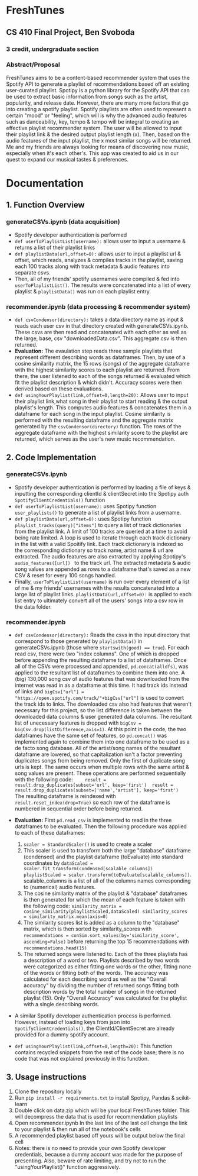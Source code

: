 # FreshTunes
## CS 410 Final Project, Ben Svoboda
### 3 credit, undergraduate section

### Abstract/Proposal
FreshTunes aims to be a content-based recommender system that uses the Spotify API to generate a playlist of recommendations based off an existing user-curated playlist. Spotipy is a python library for the Spotify API that can be used to extract basic information from songs such as the artist, popularity, and release date. However, there are many more factors that go into creating a spotify playlist. Spotify playlists are often used to represent a certain "mood" or "feeling", which will is why the advanced audio features such as danceability, key, tempo & tempo will be integral to creating an effective playlist recommender system. The user will be allowed to input their playlist link & the desired output playlist length (x). Then, based on the audio features of the input playlist, the x most similar songs will be returned. Me and my friends are always looking for means of discovering  new music, especially when it's each other's. This app was created to aid us in our quest to expand our musical tastes & preferences.  


# Documentation
## 1. Function Overview
### generateCSVs.ipynb (data acquisition)
- Spotify developer authentication is performed
- ```def userToPlaylistList(username):``` allows user to input a username & returns a list of their playlist links
- ```def playlistData(url,offset=0):``` allows user to input a playlist url & offset, which reads, analyzes & compiles tracks  in the playlist, saving each 100 tracks along with track metadata & audio features into separate csvs.
- Then, all of my friends' spotify usernames were compiled & fed into ```userToPlaylistList()```. The results were concatenated into a list of every playlist & ```playlistData()``` was run on each playlist entry.
### recommender.ipynb (data processing & recommender system)
- ```def csvCondensor(directory):``` takes a data directory name as input & reads each user csv in that directory created with generateCSVs.ipynb. These csvs are then read and concatenated with each other as well as the large, base, csv "downloadedData.csv". This aggregate csv is then returned.
- **Evaluation:** The evaulation step reads three sample playlists that represent different describing words as dataframes. Then, by use of a cosine similarity matrix, the 15 rows (songs) of the aggregate dataframe with the highest similarity scores to each playlist are returned. From there, the user listened to each of the songs returned & evaluated which fit the playlist description & which didn't. Accuracy scores were then derived based on these evaluations.
- ```def usingYourPlaylist(link,offset=0,length=20):``` Allows user to input their playlist link,what song in their playlist to start reading & the output playlist's length. This computes audio features & concatenates them in a dataframe for each song in the input playlist. Cosine similarity is performed with the resulting dataframe and the aggregate matrix generated by the ```csvCondensor(directory)``` function. The rows of the aggregate dataframe with the highest similarity score to the playlist are returned, which serves as the user's new music recommendation.
## 2. Code Implementation
### generateCSVs.ipynb
- Spotify developer authentication is performed by loading a file of keys & inputting the corresponding clientId & clientSecret into the Spotipy auth ```SpotifyClientCredentials()``` function
- ```def userToPlaylistList(username):``` uses Spotipy function ```user_playlists()``` to generate a list of playlist links from a username.
- ```def playlistData(url,offset=0):``` uses Spotipy function ```playlist_tracks(query)["items"]``` to query a list of track dictionaries from the playlist link. A limit of 100 tracks are queried at a time to avoid being rate limited. A loop is used to iterate through each track dictionary in the list with a valid Spoitify link. Each track dictionary is indexed so the corresponding dictionary so track name, artist name & url are extracted. The audio features are also extracted by applying Spotipy's ```audio_features([url]) ``` to the track url. The extracted metadata & audio song values are appended as rows to a dataframe that's saved as a new CSV & reset for every 100 songs handled.
- Finally, ```userToPlaylistList(username)``` is run over every element of a list of me & my friends' usernames with the results concatenated into a large list of playlist links.  ```playlistData(url,offset=0):``` is applied to each list entry to ultimately convert all of the users' songs into a csv row in the data folder.
### recommender.ipynb 
- ```def csvCondensor(directory):``` Reads the csvs in the input directory that correspond to those generated by ```playlistData()``` in generateCSVs.ipynb (those where ```startswith(good) == true```). For each read csv, there were two "index columns". One of which is dropped before appending the resulting dataframe to a list of dataframes. Once all of the CSVs were processed and appended, ```pd.concat(alldfs)```, was applied to the resultant list of dataframes to combine them into one. A (big) 130,000 song csv of audio features that was downloaded from the internet was read in as a dataframe at this time. It had track ids instead of links and ```bigCsv["url"] = "https://open.spotify.com/track/"+bigCsv["url"]``` is used to convert the track ids to links. The downloaded csv also had features that weren't necessary for this project, so the list difference is taken between the downloaded data columns & user generated data columns. The resultant list of unecessary features is dropped with ```bigCsv = bigCsv.drop(listDifference,axis=1)```. At this point in the code, the two dataframes have the same set of features, so ```pd.concat()``` was implemented again to combine them into one dataframe to be used as a de facto song database. All of the artist/song names of the resultant dataframe are lowered, so that capitalization isn't a factor preventing duplicates songs from being removed. Only the first of duplicate song urls is kept. The same occurs when multiple rows with the same artist & song values are present. These operations are performed sequentially with the following code: ```    result = result.drop_duplicates(subset='url', keep='first') 
   result = result.drop_duplicates(subset=['name','artist'], keep='first')```  
   The resulting dataframe is reindexed with ```result.reset_index(drop=True)``` so each row of the dataframe is numbered in sequential order before being returned.


- **Evaluation:** First ```pd.read_csv``` is implemented to read in the three dataframes to be evaluated. Then the following procedure was applied to each of these dataframes:
    1. ```scaler = StandardScaler()``` is used to create a scaler
    2. This scaler is used to transform both the large "database" dataframe (condensed) and the playlist dataframe (toEvaluate) into standard coordinates by ```dataScaled =   scaler.fit_transform(condensed[scalable_columns])
    playlistScaled = scaler.transform(toEvaluate[scalable_columns])```. scalable_columns is a list of all of the columns names corresponding to (numerical) audio features.
    3. The cosine similarity matrix of the playlist & "database" dataframes is then generated for which the mean of each feature is taken with the following code: ```similarity_matrix = cosine_similarity(playlistScaled,dataScaled)
    similarity_scores = similarity_matrix.mean(axis=0)```
    4. The similarity scores list is added as a column to the "database" matrix, which is then sorted by similarity_scores with ```recommendations = conSim.sort_values(by='similarity_score', ascending=False)``` before returning the top 15 recommendations with ```recommendations.head(15)```
    5. The returned songs were listened to. Each of the three  playlists has a description of a word or two. Playlists described by two words were categorized as either fitting one words or the other, fitting none of the words or fitting both of the words. The accuracy was calculated for each describing word as well as the "Overall accuracy" by dividing the number of returned songs fitting both description words by the total number of songs in the returned playlist (15). Only "Overall Accuracy" was calculated for the playlist with a single describing words.
    
- A similar Spotify developer authentication process is performed. However, instead of loading keys from json into ```SpotifyClientCredentials()```, the ClientId/ClientSecret are already provided for a dummy spotify account.
- ```def usingYourPlaylist(link,offset=0,length=20):``` This function contains recycled snippets from the rest of the code base; there is no code that was not explained previously in this function.

## 3. Usage instructions
1. Clone the repository locally
2. Run ``` pip install -r requirements.txt ``` to install Spotipy, Pandas & scikit-learn
3. Double click on data.zip which will be your local FreshTunes folder. This will decompress the data that is used for recommendation playlists
4. Open recommender.ipynb In the last line of the last cell change the link to your playlist & then run all of the notebook's cells
5. A recommended playlist based off yours will be output below the final cell
6. Notes: there is no need to provide your own Spotify developer credentials, because a dummy account was made for the purpose of presenting. Also, beware of rate limiting, and try not to run the "usingYourPlaylist()" function  aggressively.

